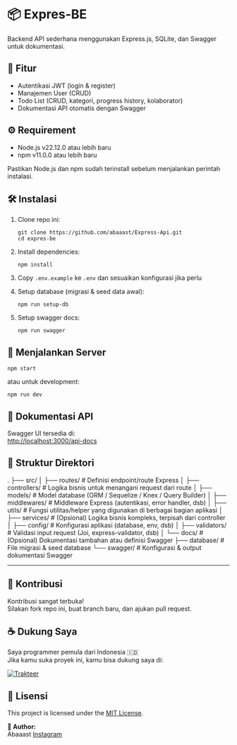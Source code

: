 # 📦 Expres-BE

Backend API sederhana menggunakan Express.js, SQLite, dan Swagger untuk dokumentasi.

## 🚀 Fitur

- Autentikasi JWT (login & register)
- Manajemen User (CRUD)
- Todo List (CRUD, kategori, progress history, kolaborator)
- Dokumentasi API otomatis dengan Swagger

## ⚙️ Requirement

- Node.js v22.12.0 atau lebih baru
- npm v11.0.0 atau lebih baru

Pastikan Node.js dan npm sudah terinstall sebelum menjalankan perintah instalasi.

## 🛠️ Instalasi

1. Clone repo ini:

   ```
   git clone https://github.com/abaaast/Express-Api.git
   cd expres-be
   ```

2. Install dependencies:
   ```
   npm install
   ```
3. Copy `.env.example` ke `.env` dan sesuaikan konfigurasi jika perlu
4. Setup database (migrasi & seed data awal):
   ```
   npm run setup-db
   ```
5. Setup swagger docs:
   ```
   npm run swagger
   ```

## 🚴 Menjalankan Server

```
npm start
```

atau untuk development:

```
npm run dev
```

## 📄 Dokumentasi API

Swagger UI tersedia di:  
[http://localhost:3000/api-docs](http://localhost:3000/api-docs)

## 📁 Struktur Direktori

. ├── src/ │ ├── routes/ # Definisi endpoint/route Express │ ├── controllers/ # Logika bisnis untuk menangani request dari route │ ├── models/ # Model database (ORM / Sequelize / Knex / Query Builder) │ ├── middlewares/ # Middleware Express (autentikasi, error handler, dsb) │ ├── utils/ # Fungsi utilitas/helper yang digunakan di berbagai bagian aplikasi │ ├── services/ # (Opsional) Logika bisnis kompleks, terpisah dari controller │ ├── config/ # Konfigurasi aplikasi (database, env, dsb) │ ├── validators/ # Validasi input request (Joi, express-validator, dsb) │ └── docs/ # (Opsional) Dokumentasi tambahan atau definisi Swagger ├── database/ # File migrasi & seed database └── swagger/ # Konfigurasi & output dokumentasi Swagger

---

## 🤝 Kontribusi

Kontribusi sangat terbuka!  
Silakan fork repo ini, buat branch baru, dan ajukan pull request.

## ☕ Dukung Saya

Saya programmer pemula dari Indonesia 🇮🇩  
Jika kamu suka proyek ini, kamu bisa dukung saya di:

[![Trakteer](https://trakteer.id/images/embed/trbtn-red-6.png)](https://trakteer.id/abaaast)

## 📜 Lisensi

This project is licensed under the [MIT License](./LICENSE).

**👤 Author:**  
Abaaast [Instagram](https://instagram.com/abaaast)

